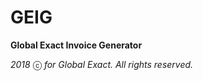 # GEIG

**Global Exact Invoice Generator**

*2018* ⓒ *<insert name here> <insert name here> <insert name here> for Global Exact. All rights reserved.* 
